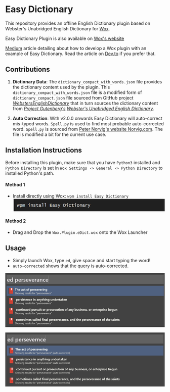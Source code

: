 # Easy Dictionary

This repository provides an offline English Dictionary plugin based on Webster's Unabridged English Dictionary for [Wox](http://www.wox.one/).

Easy Dictionary Plugin is also available on [Wox's website](http://www.wox.one/plugin/351)

[Medium](https://at-k.medium.com/how-to-develop-a-wox-plugin-using-python-8f2372281d7) article detailing about how to develop a Wox plugin with an example of Easy Dictionary. Read the article on [Dev.to](https://dev.to/atkumar/how-to-develop-a-wox-plugin-using-python-1omc) if you prefer that.

## Contributions

1. **Dictionary Data**:
The `dictionary_compact_with_words.json` file provides the dictionary content used by the plugin. This `dictionary_compact_with_words.json` file is a modified form of `dictionary_compact.json` file sourced from GitHub project [*WebstersEnglishDictionary*](https://github.com/matthewreagan/WebstersEnglishDictionary) that in turn sources the dictionary content from [*Project Gutenberg's*](https://www.gutenberg.org/) [*Webster's Unabridged English Dictionary*](https://www.gutenberg.org/ebooks/29765).

2. **Auto Correction**:
With v2.0.0 onwards Easy Dictionary will auto-correct mis-typed words. `Spell.py` is used to find most probable auto-corrected word. `Spell.py` is sourced from [Peter Norvig's website Norvig.com](https://norvig.com/spell-correct.html). The file is modified a bit for the current use case.

## Installation Instructions

Before installing this plugin, make sure that you have `Python3` installed and `Python Directory` is set in `Wox Settings -> General -> Python Directory` to installed Python's path.

#### Method 1

- Install directly using Wox: `wpm install Easy Dictionary`
![Usage Screenshot1](.sample_images/ed-screenshot3.png)

#### Method 2

- Drag and Drop the `Wox.Plugin.eDict.wox` onto the Wox Launcher

## Usage

- Simply launch Wox, type `ed`, give space and start typing the word!
- `auto-corrected` shows that the query is auto-corrected.

![Usage Screenshot1](.sample_images/ed-screenshot1.png)

![Usage Screenshot2](.sample_images/ed-screenshot2.png)
